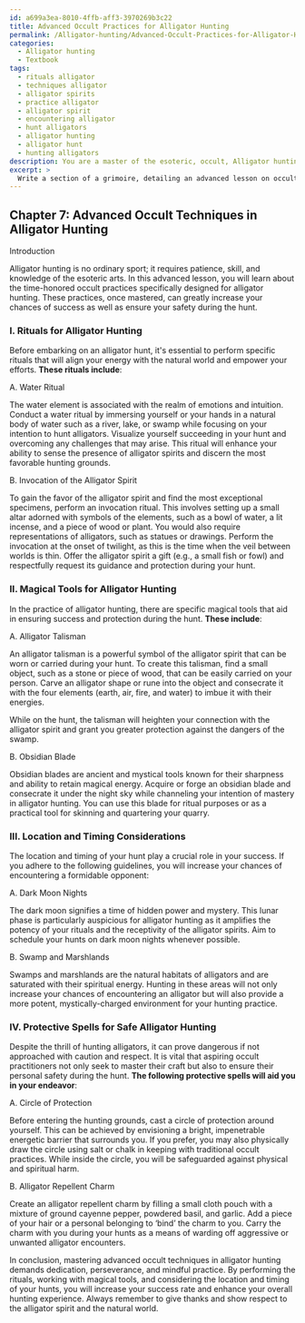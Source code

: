 ```yaml
---
id: a699a3ea-8010-4ffb-aff3-3970269b3c22
title: Advanced Occult Practices for Alligator Hunting
permalink: /Alligator-hunting/Advanced-Occult-Practices-for-Alligator-Hunting/
categories:
  - Alligator hunting
  - Textbook
tags:
  - rituals alligator
  - techniques alligator
  - alligator spirits
  - practice alligator
  - alligator spirit
  - encountering alligator
  - hunt alligators
  - alligator hunting
  - alligator hunt
  - hunting alligators
description: You are a master of the esoteric, occult, Alligator hunting and education, you have written many textbooks on the subject in ways that provide students with rich and deep understanding of the subject. You are being asked to write textbook-like sections on a topic and you do it with full context, explainability, and reliability in accuracy to the true facts of the topic at hand, in a textbook style that a student would easily be able to learn from, in a rich, engaging, and contextual way. Always include relevant context (such as formulas and history), related concepts, and in a way that someone can gain deep insights from.
excerpt: > 
  Write a section of a grimoire, detailing an advanced lesson on occult techniques and practices specifically designed for Alligator hunting. Include information on rituals, magical tools, location and timing considerations, and protective spells to ensure success and safety for the aspiring occult practitioner.
---
```

## Chapter 7: Advanced Occult Techniques in Alligator Hunting

Introduction

Alligator hunting is no ordinary sport; it requires patience, skill, and knowledge of the esoteric arts. In this advanced lesson, you will learn about the time-honored occult practices specifically designed for alligator hunting. These practices, once mastered, can greatly increase your chances of success as well as ensure your safety during the hunt.

### I. Rituals for Alligator Hunting

Before embarking on an alligator hunt, it's essential to perform specific rituals that will align your energy with the natural world and empower your efforts. **These rituals include**:

A. Water Ritual

The water element is associated with the realm of emotions and intuition. Conduct a water ritual by immersing yourself or your hands in a natural body of water such as a river, lake, or swamp while focusing on your intention to hunt alligators. Visualize yourself succeeding in your hunt and overcoming any challenges that may arise. This ritual will enhance your ability to sense the presence of alligator spirits and discern the most favorable hunting grounds.

B. Invocation of the Alligator Spirit

To gain the favor of the alligator spirit and find the most exceptional specimens, perform an invocation ritual. This involves setting up a small altar adorned with symbols of the elements, such as a bowl of water, a lit incense, and a piece of wood or plant. You would also require representations of alligators, such as statues or drawings. Perform the invocation at the onset of twilight, as this is the time when the veil between worlds is thin. Offer the alligator spirit a gift (e.g., a small fish or fowl) and respectfully request its guidance and protection during your hunt.

### II. Magical Tools for Alligator Hunting

In the practice of alligator hunting, there are specific magical tools that aid in ensuring success and protection during the hunt. **These include**:

A. Alligator Talisman 

An alligator talisman is a powerful symbol of the alligator spirit that can be worn or carried during your hunt. To create this talisman, find a small object, such as a stone or piece of wood, that can be easily carried on your person. Carve an alligator shape or rune into the object and consecrate it with the four elements (earth, air, fire, and water) to imbue it with their energies.

While on the hunt, the talisman will heighten your connection with the alligator spirit and grant you greater protection against the dangers of the swamp.

B. Obsidian Blade

Obsidian blades are ancient and mystical tools known for their sharpness and ability to retain magical energy. Acquire or forge an obsidian blade and consecrate it under the night sky while channeling your intention of mastery in alligator hunting. You can use this blade for ritual purposes or as a practical tool for skinning and quartering your quarry.

### III. Location and Timing Considerations

The location and timing of your hunt play a crucial role in your success. If you adhere to the following guidelines, you will increase your chances of encountering a formidable opponent:

A. Dark Moon Nights

The dark moon signifies a time of hidden power and mystery. This lunar phase is particularly auspicious for alligator hunting as it amplifies the potency of your rituals and the receptivity of the alligator spirits. Aim to schedule your hunts on dark moon nights whenever possible.

B. Swamp and Marshlands

Swamps and marshlands are the natural habitats of alligators and are saturated with their spiritual energy. Hunting in these areas will not only increase your chances of encountering an alligator but will also provide a more potent, mystically-charged environment for your hunting practice.

### IV. Protective Spells for Safe Alligator Hunting

Despite the thrill of hunting alligators, it can prove dangerous if not approached with caution and respect. It is vital that aspiring occult practitioners not only seek to master their craft but also to ensure their personal safety during the hunt. **The following protective spells will aid you in your endeavor**:

A. Circle of Protection 

Before entering the hunting grounds, cast a circle of protection around yourself. This can be achieved by envisioning a bright, impenetrable energetic barrier that surrounds you. If you prefer, you may also physically draw the circle using salt or chalk in keeping with traditional occult practices. While inside the circle, you will be safeguarded against physical and spiritual harm.

B. Alligator Repellent Charm 

Create an alligator repellent charm by filling a small cloth pouch with a mixture of ground cayenne pepper, powdered basil, and garlic. Add a piece of your hair or a personal belonging to ‘bind’ the charm to you. Carry the charm with you during your hunts as a means of warding off aggressive or unwanted alligator encounters.

In conclusion, mastering advanced occult techniques in alligator hunting demands dedication, perseverance, and mindful practice. By performing the rituals, working with magical tools, and considering the location and timing of your hunts, you will increase your success rate and enhance your overall hunting experience. Always remember to give thanks and show respect to the alligator spirit and the natural world.
